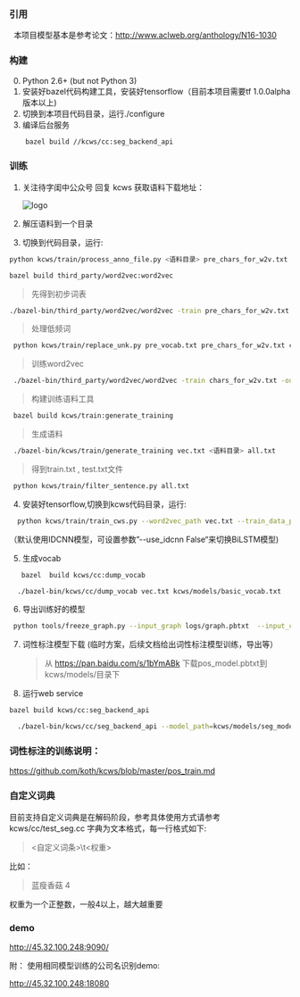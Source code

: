 
### 引用 
 
本项目模型基本是参考论文：http://www.aclweb.org/anthology/N16-1030


### 构建

0. Python 2.6+ (but not Python 3)
1. 安装好bazel代码构建工具，安装好tensorflow（目前本项目需要tf 1.0.0alpha版本以上)
2. 切换到本项目代码目录，运行./configure
3. 编译后台服务 

```sh
    bazel build //kcws/cc:seg_backend_api
```

### 训练

1. 关注待字闺中公众号 回复 kcws 获取语料下载地址：
   
   ![logo](https://github.com/koth/kcws/blob/master/docs/qrcode_dzgz.jpg?raw=true "待字闺中")
   
   
2. 解压语料到一个目录

3. 切换到代码目录，运行:
  ```sh
  python kcws/train/process_anno_file.py <语料目录> pre_chars_for_w2v.txt
  ```
  ```sh
  bazel build third_party/word2vec:word2vec
  ```
  > 先得到初步词表
  ```sh
 ./bazel-bin/third_party/word2vec/word2vec -train pre_chars_for_w2v.txt -save-vocab pre_vocab.txt -min-count 3
 ```
  > 处理低频词
```sh
 python kcws/train/replace_unk.py pre_vocab.txt pre_chars_for_w2v.txt chars_for_w2v.txt
```

  > 训练word2vec
  ```sh
   ./bazel-bin/third_party/word2vec/word2vec -train chars_for_w2v.txt -output vec.txt -size 50 -sample 1e-4 -negative 5 -hs 1 -binary 0 -iter 5
  ``` 
  > 构建训练语料工具
  ```sh
   bazel build kcws/train:generate_training
  ``` 
  > 生成语料
  ```sh 
   ./bazel-bin/kcws/train/generate_training vec.txt <语料目录> all.txt
  ``` 
  > 得到train.txt , test.txt文件
  ```sh 
   python kcws/train/filter_sentence.py all.txt
  ```

4. 安装好tensorflow,切换到kcws代码目录，运行:
```sh
  python kcws/train/train_cws.py --word2vec_path vec.txt --train_data_path <绝对路径到train.txt> --test_data_path test.txt --max_sentence_len 80 --learning_rate 0.001
```
（默认使用IDCNN模型，可设置参数”--use_idcnn False“来切换BiLSTM模型)
  
    
5. 生成vocab
```sh
   bazel  build kcws/cc:dump_vocab
```
```sh
  ./bazel-bin/kcws/cc/dump_vocab vec.txt kcws/models/basic_vocab.txt
```

6. 导出训练好的模型
```sh
 python tools/freeze_graph.py --input_graph logs/graph.pbtxt  --input_checkpoint logs/model.ckpt --output_node_names  "transitions,Reshape_7"   --output_graph kcws/models/seg_model.pbtxt
```

7. 词性标注模型下载  (临时方案，后续文档给出词性标注模型训练，导出等）

   >  从 https://pan.baidu.com/s/1bYmABk 下载pos_model.pbtxt到kcws/models/目录下

8. 运行web service
```sh
bazel build kcws/cc:seg_backend_api
```
```sh
  ./bazel-bin/kcws/cc/seg_backend_api --model_path=kcws/models/seg_model.pbtxt(绝对路径到seg_model.pbtxt>)   --vocab_path=kcws/models/basic_vocab.txt   --max_sentence_len=80
```

### 词性标注的训练说明：

https://github.com/koth/kcws/blob/master/pos_train.md

### 自定义词典
目前支持自定义词典是在解码阶段，参考具体使用方式请参考kcws/cc/test_seg.cc
字典为文本格式，每一行格式如下:
><自定义词条>\t<权重>

比如：
>蓝瘦香菇	4

权重为一个正整数，一般4以上，越大越重要
 
### demo
http://45.32.100.248:9090/

附： 使用相同模型训练的公司名识别demo:

http://45.32.100.248:18080




